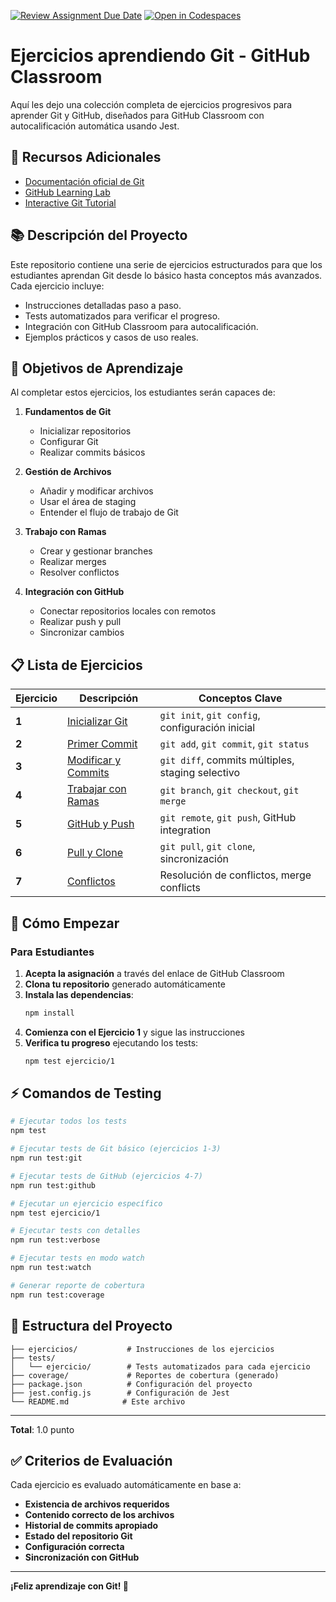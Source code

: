 [![Review Assignment Due Date](https://classroom.github.com/assets/deadline-readme-button-22041afd0340ce965d47ae6ef1cefeee28c7c493a6346c4f15d667ab976d596c.svg)](https://classroom.github.com/a/GwR6xJjQ)
[![Open in Codespaces](https://classroom.github.com/assets/launch-codespace-2972f46106e565e64193e422d61a12cf1da4916b45550586e14ef0a7c637dd04.svg)](https://classroom.github.com/open-in-codespaces?assignment_repo_id=20678590)
# Ejercicios aprendiendo Git - GitHub Classroom

Aquí les dejo una colección completa de ejercicios progresivos para aprender Git y GitHub, diseñados para GitHub Classroom con autocalificación automática usando Jest.

## 📖 Recursos Adicionales

- [Documentación oficial de Git](https://git-scm.com/doc)
- [GitHub Learning Lab](https://lab.github.com/)
- [Interactive Git Tutorial](https://learngitbranching.js.org/)


## 📚 Descripción del Proyecto

Este repositorio contiene una serie de ejercicios estructurados para que los estudiantes aprendan Git desde lo básico hasta conceptos más avanzados. Cada ejercicio incluye:

- Instrucciones detalladas paso a paso.
- Tests automatizados para verificar el progreso.
- Integración con GitHub Classroom para autocalificación.
- Ejemplos prácticos y casos de uso reales.

## 🎯 Objetivos de Aprendizaje

Al completar estos ejercicios, los estudiantes serán capaces de:

1. **Fundamentos de Git**
   - Inicializar repositorios
   - Configurar Git
   - Realizar commits básicos

2. **Gestión de Archivos**
   - Añadir y modificar archivos
   - Usar el área de staging
   - Entender el flujo de trabajo de Git

3. **Trabajo con Ramas**
   - Crear y gestionar branches
   - Realizar merges
   - Resolver conflictos

4. **Integración con GitHub**
   - Conectar repositorios locales con remotos
   - Realizar push y pull
   - Sincronizar cambios

## 📋 Lista de Ejercicios

| Ejercicio | Descripción | Conceptos Clave |
|-----------|-------------|-----------------|
| **1** | [Inicializar Git](ejercicios/ejercicio-1-git-init.md) | `git init`, `git config`, configuración inicial |
| **2** | [Primer Commit](ejercicios/ejercicio-2-primer-commit.md) | `git add`, `git commit`, `git status` |
| **3** | [Modificar y Commits](ejercicios/ejercicio-3-modificar-commits.md) | `git diff`, commits múltiples, staging selectivo |
| **4** | [Trabajar con Ramas](ejercicios/ejercicio-4-ramas.md) | `git branch`, `git checkout`, `git merge` |
| **5** | [GitHub y Push](ejercicios/ejercicio-5-github-push.md) | `git remote`, `git push`, GitHub integration |
| **6** | [Pull y Clone](ejercicios/ejercicio-6-pull-clone.md) | `git pull`, `git clone`, sincronización |
| **7** | [Conflictos](ejercicios/ejercicio-7-conflictos.md) | Resolución de conflictos, merge conflicts |

## 🚀 Cómo Empezar

### Para Estudiantes

1. **Acepta la asignación** a través del enlace de GitHub Classroom
2. **Clona tu repositorio** generado automáticamente
3. **Instala las dependencias**:
   ```bash
   npm install
   ```
4. **Comienza con el Ejercicio 1** y sigue las instrucciones
5. **Verifica tu progreso** ejecutando los tests:
   ```bash
   npm test ejercicio/1
   ```

## ⚡ Comandos de Testing

```bash
# Ejecutar todos los tests
npm test

# Ejecutar tests de Git básico (ejercicios 1-3)
npm run test:git

# Ejecutar tests de GitHub (ejercicios 4-7)
npm run test:github

# Ejecutar un ejercicio específico
npm test ejercicio/1

# Ejecutar tests con detalles
npm run test:verbose

# Ejecutar tests en modo watch
npm run test:watch

# Generar reporte de cobertura
npm run test:coverage
```

## 📁 Estructura del Proyecto

```
├── ejercicios/           # Instrucciones de los ejercicios
├── tests/
│   └── ejercicio/        # Tests automatizados para cada ejercicio
├── coverage/             # Reportes de cobertura (generado)
├── package.json          # Configuración del proyecto
├── jest.config.js        # Configuración de Jest
└── README.md            # Este archivo
```
---

**Total**: 1.0 punto

## ✅ Criterios de Evaluación

Cada ejercicio es evaluado automáticamente en base a:

- **Existencia de archivos requeridos**
- **Contenido correcto de los archivos**
- **Historial de commits apropiado**
- **Estado del repositorio Git**
- **Configuración correcta**
- **Sincronización con GitHub**

---

**¡Feliz aprendizaje con Git! 🎉**
